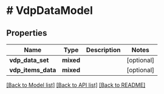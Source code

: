 # # VdpDataModel

## Properties

Name | Type | Description | Notes
------------ | ------------- | ------------- | -------------
**vdp_data_set** | **mixed** |  | [optional]
**vdp_items_data** | **mixed** |  | [optional]

[[Back to Model list]](../../README.md#models) [[Back to API list]](../../README.md#endpoints) [[Back to README]](../../README.md)
